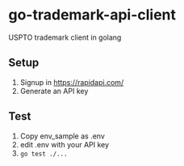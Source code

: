 # go-trademark-api-client
USPTO trademark client in golang

## Setup
1. Signup in https://rapidapi.com/
2. Generate an API key

## Test
1. Copy env_sample as .env
2. edit .env with your API key
3. `go test ./...`
